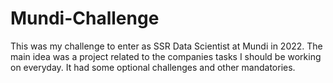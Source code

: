# Mundi-Challenge

This was my challenge to enter as SSR Data Scientist at Mundi in 2022. 
The main idea was a project related to the companies tasks I should be working on everyday. 
It had some optional challenges and other mandatories.
